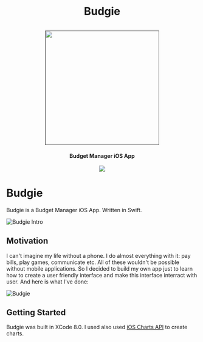 <h1 align="center">
    <br>
    Budgie
    <br>
    <br>
    <a href=""><img src="https://github.com/angieshu/Budgie/blob/master/img/budgie_intro.gif" width="300"></a>
    <br>
<h4 align="center">
    Budget Manager iOS App
    <br>
    <br>
    <a href=""><img src="https://github.com/angieshu/Budgie/blob/master/img/budgie_screenshots.png" "width="300"></a>
    <br>
</h4>
</h1>

# Budgie

Budgie is a Budget Manager iOS App. Written in Swift.

![Budgie Intro](https://github.com/angieshu/Budgie/blob/master/img/budgie_intro.gif)

## Motivation

I can't imagine my life without a phone. I do almost everything with it: pay bills, play games, communicate etc. All of these wouldn't be possible without mobile applications. So I decided to build my own app just to learn how to create a user friendly interface and make this interface interract with user. 
And here is what I've done: 

![Budgie](https://github.com/angieshu/Budgie/blob/master/img/budgie_screenshots.png)

## 

## Getting Started

Budgie was built in XCode 8.0. I used also used [iOS Charts API](https://github.com/danielgindi/Charts) to create charts.

